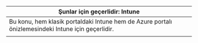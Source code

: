 |Şunlar için geçerlidir: Intune |
|--|
|Bu konu, hem klasik portaldaki Intune hem de Azure portalı önizlemesindeki Intune için geçerlidir.|
| |
